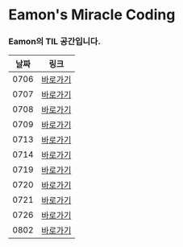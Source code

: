 # Eamon's Miracle Coding 

### Eamon의 TIL 공간입니다.

| 날짜 | 링크         |
| ---- | ------------ |
| 0706 | [바로가기](https://github.com/GleamingStar/miracle-coding/blob/eamon/TIL/TIL_210706.md) |
| 0707 | [바로가기](https://github.com/GleamingStar/miracle-coding/blob/eamon/TIL/TIL_210707.md) |
| 0708 | [바로가기](https://github.com/GleamingStar/miracle-coding/blob/eamon/TIL/TIL_210708.md) |
| 0709 | [바로가기](https://github.com/GleamingStar/miracle-coding/blob/eamon/TIL/TIL_210709.md) |
| 0713 | [바로가기](https://github.com/GleamingStar/miracle-coding/blob/eamon/TIL/TIL_210713.md) |
| 0714 | [바로가기](https://github.com/GleamingStar/miracle-coding/blob/eamon/TIL/TIL_210714.md) |
| 0719 | [바로가기](https://github.com/GleamingStar/miracle-coding/blob/eamon/TIL/TIL_210719.md) |
| 0720 | [바로가기](https://github.com/GleamingStar/miracle-coding/blob/eamon/TIL/TIL_210720.md) |
| 0721 | [바로가기](https://github.com/GleamingStar/miracle-coding/blob/eamon/TIL/TIL_210721.md) |
| 0726 | [바로가기](https://github.com/GleamingStar/miracle-coding/blob/eamon/TIL/TIL_210726.md) |
| 0802 | [바로가기](https://github.com/GleamingStar/miracle-coding/blob/eamon/TIL/TIL_210802.md) |